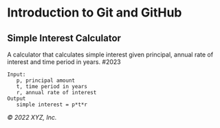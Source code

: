 # Introduction to Git and GitHub

## Simple Interest Calculator

A calculator that calculates simple interest given principal, annual rate of interest and time period in years.
#2023
```
Input:
   p, principal amount
   t, time period in years
   r, annual rate of interest
Output
   simple interest = p*t*r
```

_© 2022 XYZ, Inc._
